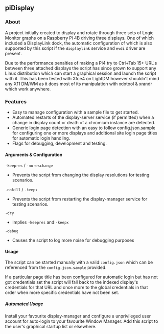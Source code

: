 ## piDisplay

### About

A project initially created to display and rotate through three sets of Logic Monitor graphs on a Raspberry Pi 4B driving three displays. One of which included a DisplayLink dock, the automatic configuration of which is also supported by this script if the `displaylink` service and `evdi` driver  are present.

Due to the performance penalties of making a Pi4 try to Ctrl+Tab 15+ URL's between three attached displays the script has since grown to support any Linux distribution which can start a graphical session and launch the script with it. This has been tested with Xfce4 on LightDM however shouldn't mind any X11 DM/WM as it does most of its manipulation with xdotool & xrandr which work anywhere.

### Features

* Easy to manage configuration with a sample file to get started.
* Automated restarts of the display-server service (if permitted) when a change in display count or death of a chromium instance are detected.
* Generic login page detection with an easy to follow config.json.sample for configuring one or more displays and additional site login page titles for automatic login handling.
* Flags for debugging, development and testing.
  
#### Arguments & Configuration

`-keepres` / `-noreschange`

* Prevents the script from changing the display resolutions for testing scenarios.

`-nokill` / `-keepx`

* Prevents the script from restarting the display-manager service for testing scenarios.

`-dry`

* Implies `-keepres` and `-keepx`

`-debug`

* Causes the script to log more noise for debugging purposes
  
#### Usage

The script can be started manually with a valid `config.json` which can be referenced from the `config.json.sample` provided.

If a particular page title has been configured for automatic login but has not got credentials set the script will fall back to the indexed display's credentials for that URL and once more to the global credentials in that order when more specific credentials have not been set.

##### Automated Usage

Install your favourite display-manager and configure a unprivileged user account for auto-login to your favourite Window Manager. Add this script to the user's graphical startup list or elsewhere.


